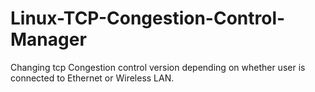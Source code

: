 # Linux-TCP-Congestion-Control-Manager
Changing tcp Congestion control version depending on whether user is connected to Ethernet or Wireless LAN.
